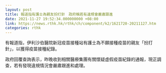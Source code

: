 ```yaml
---
layout: post
title: 報道指有護士為親友扮打針　政府稱若有違規會嚴肅跟進
date: 2021-11-27 19:52:34.000000000 +08:00
link: https://news.rthk.hk/rthk/ch/component/k2/1621720-20211127.htm
categories: rthk
---
```


有報道指，伊利沙伯醫院新冠疫苗接種站有護士為不願接種疫苗的親友「扮打針」，以獲得疫苗接種紀錄。

政府回覆查詢表示，昨晚收到相關醫療集團有關懷疑虛假疫苗紀錄的通報，現正調查，若有發現違規情況會嚴肅跟進和處理。
